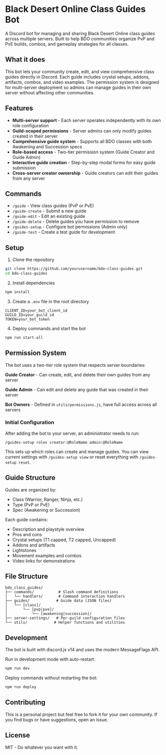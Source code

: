 # Black Desert Online Class Guides Bot

A Discord bot for managing and sharing Black Desert Online class guides across multiple servers. Built to help BDO communities organize PvP and PvE builds, combos, and gameplay strategies for all classes.

## What it does

This bot lets your community create, edit, and view comprehensive class guides directly in Discord. Each guide includes crystal setups, addons, artifacts, combos, and video examples. The permission system is designed for multi-server deployment so admins can manage guides in their own server without affecting other communities.

## Features

- **Multi-server support** - Each server operates independently with its own role configuration
- **Guild-scoped permissions** - Server admins can only modify guides created in their server
- **Comprehensive guide system** - Supports all BDO classes with both Awakening and Succession specs
- **Role-based access** - Two-tier permission system (Guide Creator and Guide Admin)
- **Interactive guide creation** - Step-by-step modal forms for easy guide submission
- **Cross-server creator ownership** - Guide creators can edit their guides from any server

## Commands

- `/guide` - View class guides (PvP or PvE)
- `/guide-create` - Submit a new guide
- `/guide-edit` - Edit an existing guide
- `/guide-delete` - Delete guides you have permission to remove
- `/guides-setup` - Configure bot permissions (Admin only)
- `/guide-test` - Create a test guide for development

## Setup

1. Clone the repository
```bash
git clone https://github.com/yourusername/bdo-class-guides.git
cd bdo-class-guides
```

2. Install dependencies
```bash
npm install
```

3. Create a `.env` file in the root directory
```env
CLIENT_ID=your_bot_client_id
GUILD_ID=your_guild_id
TOKEN=your_bot_token
```

4. Deploy commands and start the bot
```bash
npm run start-all
```

## Permission System

The bot uses a two-tier role system that respects server boundaries:

**Guide Creator** - Can create, edit, and delete their own guides from any server

**Guide Admin** - Can edit and delete any guide that was created in their server

**Bot Owners** - Defined in `utils/permissions.js`, have full access across all servers

### Initial Configuration

After adding the bot to your server, an administrator needs to run:

```
/guides-setup roles creator:@RoleName admin:@RoleName
```

This sets up which roles can create and manage guides. You can view current settings with `/guides-setup view` or reset everything with `/guides-setup reset`.

## Guide Structure

Guides are organized by:
- Class (Warrior, Ranger, Ninja, etc.)
- Type (PvP or PvE)
- Spec (Awakening or Succession)

Each guide contains:
- Description and playstyle overview
- Pros and cons
- Crystal setups (T1 capped, T2 capped, Uncapped)
- Addons and artifacts
- Lightstones
- Movement examples and combos
- Video links for demonstrations

## File Structure

```
bdo_class_guides/
├── commands/           # Slash command definitions
│   └── handlers/       # Command interaction handlers
├── guides/            # Guide data (JSON files)
│   └── [class]/
│       └── [pvp|pve]/
│           └── [awakening|succession]/
├── server-settings/   # Per-guild configuration files
└── utils/            # Helper functions and utilities
```

## Development

The bot is built with discord.js v14 and uses the modern MessageFlags API.

Run in development mode with auto-restart:
```bash
npm run dev
```

Deploy commands without restarting the bot:
```bash
npm run deploy
```

## Contributing

This is a personal project but feel free to fork it for your own community. If you find bugs or have suggestions, open an issue.

## License

MIT - Do whatever you want with it.
